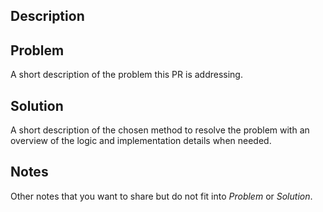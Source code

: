 ## Description
<!--
IMPORTANT: Your PR title must follow this format:
feat|fix|chore (affected-service): short description

Examples:
- feat (package/nhost-js): some new feature
- fix (demos/ssr): update dependencies
- chore (ci): improve CI workflow
-->

## Problem
A short description of the problem this PR is addressing.

## Solution
A short description of the chosen method to resolve the problem
with an overview of the logic and implementation details when needed.

## Notes
Other notes that you want to share but do not fit into _Problem_ or _Solution_.
